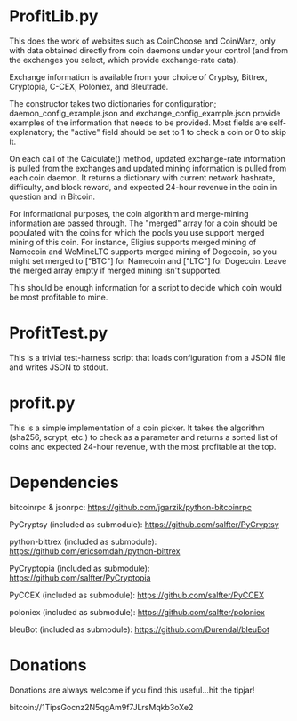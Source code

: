 ProfitLib.py
============

This does the work of websites such as CoinChoose and CoinWarz, only with
data obtained directly from coin daemons under your control (and from
the exchanges you select, which provide exchange-rate data).  

Exchange information is available from your choice of Cryptsy, Bittrex, 
Cryptopia, C-CEX, Poloniex, and Bleutrade.

The constructor takes two dictionaries for configuration;
daemon_config_example.json and exchange_config_example.json provide examples
of the information that needs to be provided.  Most fields are
self-explanatory; the "active" field should be set to 1 to check a coin or 0
to skip it.

On each call of the Calculate() method, updated exchange-rate information is
pulled from the exchanges and updated mining information is pulled from each coin
daemon.  It returns a dictionary with current network hashrate, difficulty,
and block reward, and expected 24-hour revenue in the coin in question and
in Bitcoin.

For informational purposes, the coin algorithm and merge-mining information
are passed through.  The "merged" array for a coin should be populated with
the coins for which the pools you use support merged mining of this coin. 
For instance, Eligius supports merged mining of Namecoin and WeMineLTC
supports merged mining of Dogecoin, so you might set merged to ["BTC"] for
Namecoin and ["LTC"] for Dogecoin.  Leave the merged array empty if merged
mining isn't supported.

This should be enough information for a script to decide which coin would be
most profitable to mine.

ProfitTest.py
=============

This is a trivial test-harness script that loads configuration from a JSON
file and writes JSON to stdout.

profit.py
=========

This is a simple implementation of a coin picker.  It takes the algorithm
(sha256, scrypt, etc.) to check as a parameter and returns a sorted list of
coins and expected 24-hour revenue, with the most profitable at the top.

Dependencies
============

bitcoinrpc & jsonrpc:
  https://github.com/jgarzik/python-bitcoinrpc

PyCryptsy (included as submodule):
  https://github.com/salfter/PyCryptsy

python-bittrex (included as submodule):
  https://github.com/ericsomdahl/python-bittrex

PyCryptopia (included as submodule):
  https://github.com/salfter/PyCryptopia

PyCCEX (included as submodule):
  https://github.com/salfter/PyCCEX

poloniex (included as submodule):
  https://github.com/salfter/poloniex

bleuBot (included as submodule):
  https://github.com/Durendal/bleuBot

Donations
=========

Donations are always welcome if you find this useful...hit the tipjar!

bitcoin://1TipsGocnz2N5qgAm9f7JLrsMqkb3oXe2
